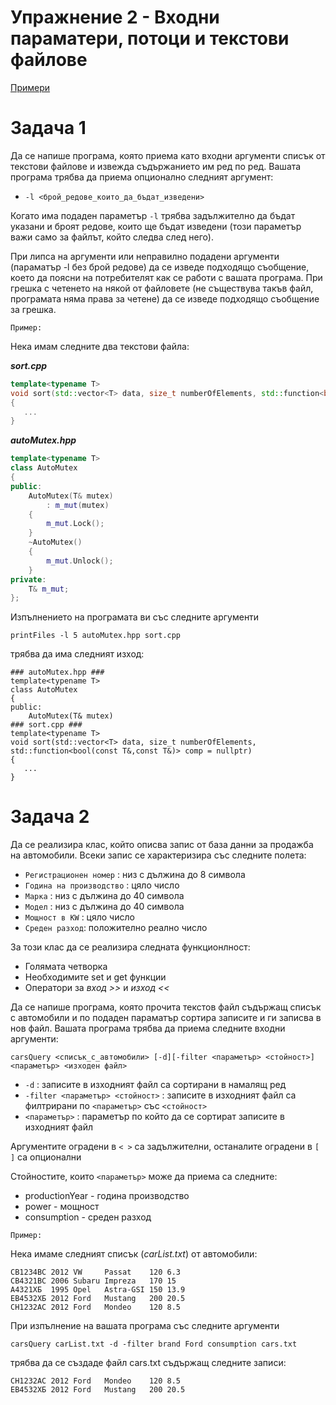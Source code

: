 # Упражнение 2 - Входни параматери, потоци и текстови файлове

[Примери](InputParametersExamples.cpp)

# Задача 1

Да се напише програма, която приема като входни аргументи списък от текстови файлове и извежда съдържаниетo им ред по ред.
Вашата програма трябва да приема опционално следният аргумент: 

* `-l <брой_редове_които_да_бъдат_изведени>`

Когато има подаден параметър `-l` трябва задължително да бъдат указани и броят редове, които ще бъдат изведени (този параметър важи само за файлът, който следва след него).

При липса на аргументи или неправилно подадени аргументи (параматър -l без брой редове) да се изведе подходящо съобщение, което да поясни на потребителят как се работи с вашата програма.
При грешка с четенето на някой от файловете (не съществува такъв файл, програмата няма права за четене) да се изведе подходящо съобщение за грешка.

`Пример:`

Нека имам следните два текстови файла:

***sort.cpp***
```C++
template<typename T>
void sort(std::vector<T> data, size_t numberOfElements, std::function<bool(const T&,const T&)> comp = nullptr)
{
   ...
}
```
***autoMutex.hpp***
```C++
template<typename T>
class AutoMutex
{
public:
    AutoMutex(T& mutex)
        : m_mut(mutex)
    {
        m_mut.Lock();
    }
    ~AutoMutex()
    {
        m_mut.Unlock();
    }
private:
    T& m_mut;
};
```
Изпълнението на програмата ви със следните аргументи

`printFiles -l 5 autoMutex.hpp sort.cpp`

трябва да има следният изход:
```
### autoMutex.hpp ###
template<typename T>
class AutoMutex
{
public:
    AutoMutex(T& mutex)
### sort.cpp ###
template<typename T>
void sort(std::vector<T> data, size_t numberOfElements, std::function<bool(const T&,const T&)> comp = nullptr)
{
   ...
}
```
# Задача 2

Да се реализира клас, който описва запис от база данни за продажба на автомобили. Всеки запис се характеризира със следните полета:
* `Регистрационен номер` : низ с дължина до 8 символа
* `Година на производство` : цяло число
* `Марка` : низ с дължина до 40 символа
* `Модел` : низ с дължина до 40 символа
* `Мощност в KW` : цяло число
* `Среден разход`: положително реално число

За този клас да се реализира следната функционлност:
* Голямата четворка
* Необходимите set и get функции
* Оператори за *вход >>* и *изход <<*

Да се напише програма, която прочита текстов файл съдържащ списък с автомобили и по подаден параматър сортира записите и ги записва в нов файл.
Вашата програма трябва да приема следните входни  аргументи:

`carsQuery <списък_с_автомобили> [-d][-filter <параметър> <стойност>] <параметър> <изходен файл>`

* `-d` : записите в изходният файл са сортирани в намалящ ред
* `-filter <параметър> <стойност>` : записите в изходният файл са филтрирани по `<параметър>` със `<стойност>`
* `<параметър>` : параметър по който да се сортират записите в изходният файл

 Aргументите оградени в `< >` са задължителни, останалите оградени в `[ ]` са опционални
 
 Стойностите, които `<параметър>` може да приема са следните:
 * productionYear - година производство
 * power - мощност
 * consumption - среден разход
 
`Пример:`

Нека имаме следният списък (*carList.txt*) от автомобили:
```
CB1234BC 2012 VW     Passat    120 6.3
CB4321BC 2006 Subaru Imprezа   170 15
А4321ХБ  1995 Opel   Astra-GSI 150 13.9
EB4532ХБ 2012 Ford   Mustang   200 20.5
CH1232AC 2012 Ford   Mondeo    120 8.5
```

При изпълнение на вашата програма със следните аргументи

`carsQuery carList.txt -d -filter brand Ford consumption cars.txt`

трябва да се създаде файл cars.txt съдържащ следните записи:

```
CH1232AC 2012 Ford   Mondeo    120 8.5
EB4532ХБ 2012 Ford   Mustang   200 20.5
```
